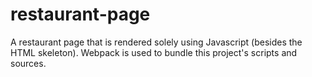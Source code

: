 # restaurant-page
A restaurant page that is rendered solely using Javascript (besides the HTML skeleton). Webpack is used to bundle this project's scripts and sources.

